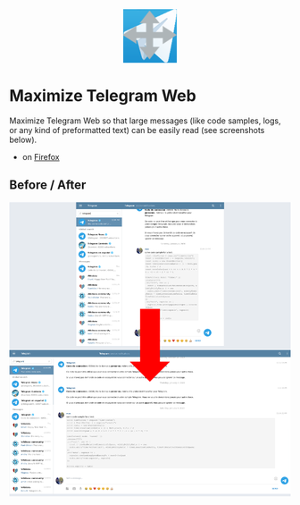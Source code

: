 <div align="center">
  <img src="https://raw.githubusercontent.com/maxlath/maximize-telegram-web/master/extension/icons/logo.96.png" alt="Maximize Telegram Web logo">
</div>

# Maximize Telegram Web

Maximize Telegram Web so that large messages (like code samples, logs, or any kind of preformatted text) can be easily read (see screenshots below).

* on [Firefox](https://addons.mozilla.org/fr/firefox/addon/maximize-telegram-web/)

## Before / After
![before / after](https://raw.githubusercontent.com/maxlath/maximize-telegram-web/master/image-factory/screenshot_comparison.png)
